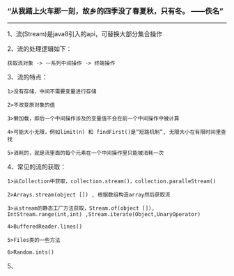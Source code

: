 ### “从我踏上火车那一刻，故乡的四季没了春夏秋，只有冬。  ——佚名”
***
1、流(Stream)是java8引入的api，可替换大部分集合操作

2、流的处理逻辑如下：

	获取流对象 -> 一系列中间操作 -> 终端操作


3、流的特点：

	1>没有存储，中间不需要变量进行存储

	2>不改变原对象的值

	3>懒加载，即后一个中间操作涉及的变量值不会在前一个中间操作中被计算

	4>可能大小无限，例如limit(n) 和 findFirst()是“短路机制”, 无限大小在有限时间里查找

	5>消耗的，就是流里面的每个元素在一个中间操作里只能被消耗一次

4、常见的流的获取：

	1>从Collection中获取，collection.stream()，collection.paralleStream()

	2>Arrays.stream(object []) , 根据数组构造array然后获取流

	3>从stream的静态工厂方法获取，Stream.of(object []), IntStream.range(int,int) ,Stream.iterate(Object,UnaryOperator)

	4>BufferedReader.lines()

	5>Files类的一些方法

	6>Random.ints()

5、

